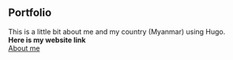 ## Portfolio
This is a little bit about me and my country (Myanmar) using Hugo. <br> 
**Here is my website link** <br> [About me](https://waiyan.github.io)
